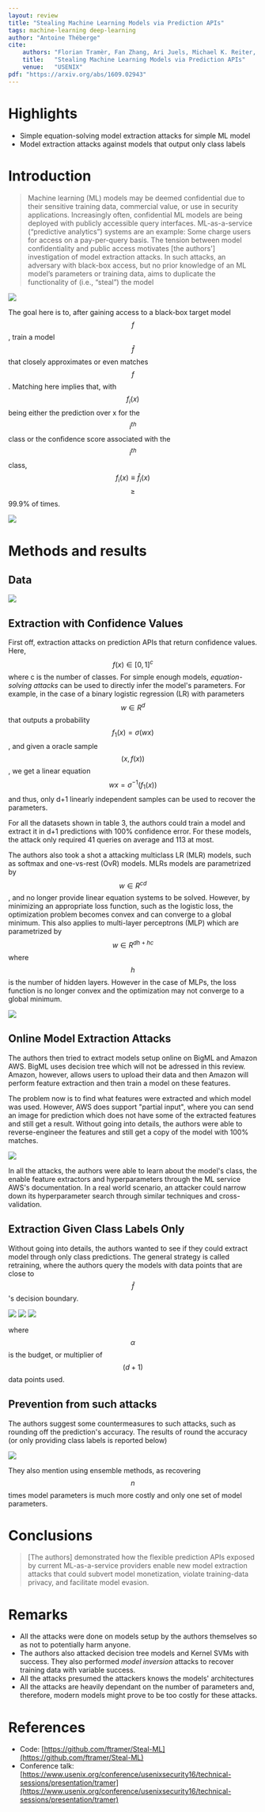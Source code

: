 ```yaml
---
layout: review
title: "Stealing Machine Learning Models via Prediction APIs"
tags: machine-learning deep-learning
author: "Antoine Théberge"
cite:
    authors: "Florian Tramèr, Fan Zhang, Ari Juels, Michael K. Reiter, Thomas Ristenpart"
    title:   "Stealing Machine Learning Models via Prediction APIs"
    venue:   "USENIX"
pdf: "https://arxiv.org/abs/1609.02943"
---
```



# Highlights
- Simple equation-solving model extraction attacks for simple ML model
- Model extraction attacks against models that output only class labels

# Introduction

> Machine learning (ML) models may be deemed confidential due to their sensitive training data, commercial value, or use in security applications. Increasingly often, confidential ML models are being deployed with publicly accessible query interfaces. ML-as-a-service (“predictive analytics”) systems are an example: Some charge users for access on a pay-per-query basis.
> The tension between model confidentiality and public access motivates [the authors'] investigation of model extraction attacks. In such attacks, an adversary with black-box access, but no prior knowledge of an ML model’s parameters or training data, aims to duplicate the functionality of (i.e., “steal”) the model

![](/article/images/stealml/fig1.jpeg)

The goal here is to, after gaining access to a black-box target model $$f$$, train a model $$\hat{f}$$ that closely approximates or even matches $$f$$. Matching here implies that, with $$f_i(x)$$ being either the prediction over x for the _$$i^{th}$$_ class or the confidence score associated with the _$$i^{th}$$_ class, $$f_i(x) \equiv \hat{f}_i(x)$$ $$\geq$$ 99.9% of times. 

![](/article/images/stealml/tab2.jpeg)

# Methods and results

## Data

![](/article/images/stealml/tab3.jpeg)

## Extraction with Confidence Values

First off, extraction attacks on prediction APIs that return confidence values. Here, $$ f(x) \in [0,1]^c$$ where c is the number of classes. For simple enough models, _equation-solving attacks_ can be used to directly infer the model's parameters. For example, in the case of a binary logistic regression (LR) with parameters $$w \in R^d$$ that outputs a probability $$f_1(x) = \sigma(wx)$$, and given a oracle sample $$(x, f(x))$$, we get a linear equation $$wx = \sigma^{-1}(f_1(x))$$ and thus, only d+1 linearly independent samples can be used to recover the parameters.

For all the datasets shown in table 3, the authors could train a model and extract it in d+1 predictions with 100% confidence error. For these models, the attack only required 41 queries on average and 113 at most.

The authors also took a shot a attacking multiclass LR (MLR) models, such as softmax and one-vs-rest (OvR) models. MLRs models are parametrized by $$w \in R^{cd}$$, and no longer provide linear equation systems to be solved. However, by minimizing an appropriate loss function, such as the logistic loss, the optimization problem becomes convex and can converge to a global minimum. This also applies to multi-layer perceptrons (MLP) which are parametrized by $$w \in R^{dh+hc}$$ where $$h$$ is the number of hidden layers. However in the case of MLPs, the loss function is no longer convex and the optimization may not converge to a global minimum.


![](/article/images/stealml/tab4.jpeg)

## Online Model Extraction Attacks

The authors then tried to extract models setup online on BigML and Amazon AWS. BigML uses decision tree which will not be adressed in this review. Amazon, however, allows users to upload their data and then Amazon will perform feature extraction and then train a model on these features.

The problem now is to find what features were extracted and which model was used. However, AWS does support "partial input", where you can send an image for prediction which does not have some of the extracted features and still get a result. Without going into details, the authors were able to reverse-engineer the features and still get a copy of the model with 100% matches.

![](/article/images/stealml/tab7.jpeg)

In all the attacks, the authors were able to learn about the model's class, the enable feature extractors and hyperparameters through the ML service AWS's documentation. In a real world scenario, an attacker could narrow down its hyperparameter search through similar techniques and cross-validation.

## Extraction Given Class Labels Only

Without going into details, the authors wanted to see if they could extract model through only class predictions. The general strategy is called retraining, where the authors query the models with data points that are close to $$\hat{f}$$'s decision boundary.

![](/article/images/stealml/fig4.jpeg)
![](/article/images/stealml/fig5.jpeg)
![](/article/images/stealml/fig6.jpeg)

where $$\alpha$$ is the budget, or multiplier of $$(d+1)$$ data points used.

##  Prevention from such attacks

The authors suggest some countermeasures to such attacks, such as rounding off the prediction's accuracy. The results of round the accuracy (or only providing class labels is reported below)

![](/article/images/stealml/fig7.jpeg)

They also mention using ensemble methods, as recovering $$n$$ times model parameters is much more costly and only one set of model parameters.

# Conclusions
> [The authors] demonstrated how the flexible prediction APIs exposed by current ML-as-a-service providers enable new model extraction attacks that could subvert model monetization, violate training-data privacy, and facilitate model evasion.

# Remarks

- All the attacks were done on models setup by the authors themselves so as not to potentially harm anyone.
- The authors also attacked decision tree models and Kernel SVMs with success. They also performed _model inversion_ attacks to recover training data with variable success.
- All the attacks presumed the attackers knows the models' architectures
- All the attacks are heavily dependant on the number of parameters and, therefore, modern models might prove to be too costly for these attacks.

# References

- Code: [https://github.com/ftramer/Steal-ML](https://github.com/ftramer/Steal-ML)
- Conference talk: [https://www.usenix.org/conference/usenixsecurity16/technical-sessions/presentation/tramer](https://www.usenix.org/conference/usenixsecurity16/technical-sessions/presentation/tramer)

